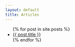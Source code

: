 ```yaml
---
layout: default
title: Articles
---
```


<ul>
{% for post in site.posts %}
  <li><a href="{{ site.url }}{{ post.url }}">{{ post.title }}</a></li>
{% endfor %}
<ul>
